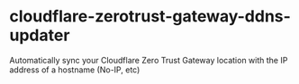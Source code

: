 # cloudflare-zerotrust-gateway-ddns-updater
Automatically sync your Cloudflare Zero Trust Gateway location with the IP address of a hostname (No-IP, etc)

